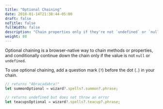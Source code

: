 ```yaml
---
title: "Optional Chaining"
date: 2018-01-14T21:38:44-05:00
draft: false
noTitle: false
fullWidth: false
description: "Chain properties only if they're not `undefined` or `null`."
weight: 80
---
```


Optional chaining is a browser-native way to chain methods or properties, and conditionally continue down the chain only if the value is not `null` or `undefined`.

To use optional chaining, add a question mark (`?`) before the dot (`.`) in your chain.

```javascript
// returns "Abracadabra!"
let summonOptional = wizard?.spells?.summon?.phrase;

// returns undefined but does not throw an error
let teacupsOptional = wizard?.spells?.teacup?.phrase;
```
